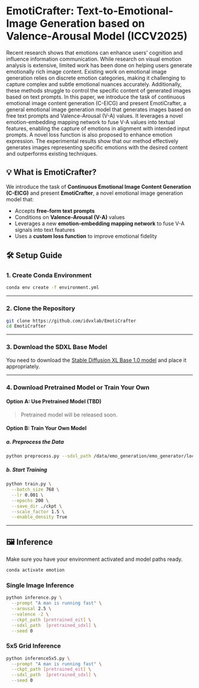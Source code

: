 


# **EmotiCrafter: Text-to-Emotional-Image Generation based on Valence-Arousal Model** (ICCV2025)

Recent research shows that emotions can enhance users' cognition and influence information communication. While research on visual emotion analysis is extensive, limited work has been done on helping users generate emotionally rich image content.
Existing work on emotional image generation relies on discrete emotion categories, making it challenging to capture complex and subtle emotional nuances accurately. Additionally, these methods struggle to control the specific content of generated images based on text prompts.
In this paper, we introduce the task of continuous emotional image content generation (C-EICG) and present EmotiCrafter, a general emotional image generation model that generates images based on free text prompts and Valence-Arousal (V-A) values. It leverages a novel emotion-embedding mapping network to fuse V-A values into textual features, enabling the capture of emotions in alignment with intended input prompts. A novel loss function is also proposed to enhance emotion expression. The experimental results show that our method effectively generates images representing specific emotions with the desired content and outperforms existing techniques.

## 💡 What is EmotiCrafter?

We introduce the task of **Continuous Emotional Image Content Generation (C-EICG)** and present **EmotiCrafter**, a novel emotional image generation model that:

* Accepts **free-form text prompts**
* Conditions on **Valence-Arousal (V-A)** values
* Leverages a new **emotion-embedding mapping network** to fuse V-A signals into text features
* Uses a **custom loss function** to improve emotional fidelity


## 🛠️ Setup Guide

### 1. Create Conda Environment

```bash
conda env create -f environment.yml
```

---

### 2. Clone the Repository

```bash
git clone https://github.com/idvxlab/EmotiCrafter
cd EmotiCrafter
```

---

### 3. Download the SDXL Base Model

You need to download the [Stable Diffusion XL Base 1.0 model](https://huggingface.co/stabilityai/stable-diffusion-xl-base-1.0) and place it appropriately.

---

### 4. Download Pretrained Model or Train Your Own

####  Option A: Use Pretrained Model (TBD)

> Pretrained model will be released soon.

####  Option B: Train Your Own Model

##### a. Preprocess the Data

```bash
python preprocess.py --sdxl_path /data/emo_generation/emo_generator/local/stable-diffusion-xl-base-1.0
```

##### b. Start Training

```bash
python train.py \
  --batch_size 768 \
  --lr 0.001 \
  --epochs 200 \
  --save_dir ./ckpt \
  --scale_factor 1.5 \
  --enable_density True
```

---

## 🖼️ Inference

Make sure you have your environment activated and model paths ready.

```bash
conda activate emotion
```

### Single Image Inference

```bash
python inference.py \
  --prompt "A man is running fast" \
  --arousal 2.5 \
  --valence -2 \
  --ckpt_path [pretrained_eit] \
  --sdxl_path  [pretrained_sdxl] \
  --seed 0
```

### 5x5 Grid Inference

```bash
python inference5x5.py \
  --prompt "A man is running fast" \
  --ckpt_path [pretrained_eit] \
  --sdxl_path  [pretrained_sdxl] \
  --seed 0
```


